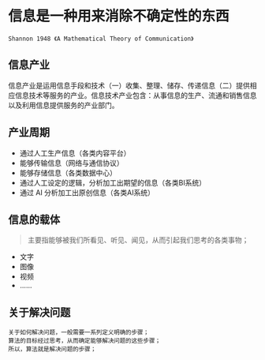 # 信息是一种用来消除不确定性的东西
```
Shannon 1948 《A Mathematical Theory of Communication》
```

## 信息产业

信息产业是运用信息手段和技术（一）收集、整理、储存、传递信息（二）提供相应信息技术等服务的产业。信息技术产业包含：从事信息的生产、流通和销售信息以及利用信息提供服务的产业部门。

## 产业周期
* 通过人工生产信息（各类内容平台）
* 能够传输信息（网络与通信协议）
* 能够存储信息（各类数据中心）
* 通过人工设定的逻辑，分析加工出期望的信息（各类BI系统）
* 通过 AI 分析加工出原创信息（各类AI系统）

## 信息的载体
> 主要指能够被我们所看见、听见、闻见，从而引起我们思考的各类事物；
* 文字
* 图像
* 视频
* ......

## 关于解决问题

```
关于如何解决问题，一般需要一系列定义明确的步骤；
算法的目标经过思考，从而确定能够解决问题的这些步骤；
所以，算法就是解决问题的步骤；
```
